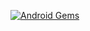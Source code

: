 [![Android Gems](http://www.android-gems.com/badge/vipulasri/Layout-to-Image.svg?branch=master)](http://www.android-gems.com/lib/vipulasri/Layout-to-Image)

